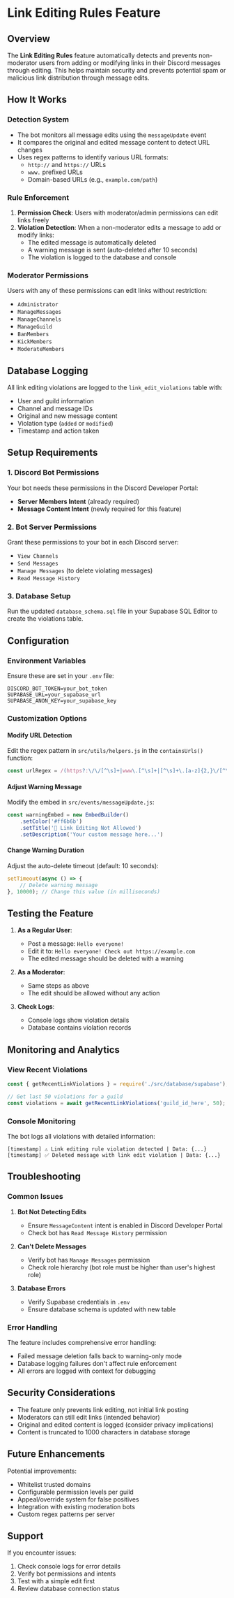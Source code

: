 # Link Editing Rules Feature

## Overview

The **Link Editing Rules** feature automatically detects and prevents non-moderator users from adding or modifying links in their Discord messages through editing. This helps maintain security and prevents potential spam or malicious link distribution through message edits.

## How It Works

### Detection System
- The bot monitors all message edits using the `messageUpdate` event
- It compares the original and edited message content to detect URL changes
- Uses regex patterns to identify various URL formats:
  - `http://` and `https://` URLs
  - `www.` prefixed URLs
  - Domain-based URLs (e.g., `example.com/path`)

### Rule Enforcement
1. **Permission Check**: Users with moderator/admin permissions can edit links freely
2. **Violation Detection**: When a non-moderator edits a message to add or modify links:
   - The edited message is automatically deleted
   - A warning message is sent (auto-deleted after 10 seconds)
   - The violation is logged to the database and console

### Moderator Permissions
Users with any of these permissions can edit links without restriction:
- `Administrator`
- `ManageMessages`
- `ManageChannels`
- `ManageGuild`
- `BanMembers`
- `KickMembers`
- `ModerateMembers`

## Database Logging

All link editing violations are logged to the `link_edit_violations` table with:
- User and guild information
- Channel and message IDs
- Original and new message content
- Violation type (`added` or `modified`)
- Timestamp and action taken

## Setup Requirements

### 1. Discord Bot Permissions
Your bot needs these permissions in the Discord Developer Portal:
- **Server Members Intent** (already required)
- **Message Content Intent** (newly required for this feature)

### 2. Bot Server Permissions
Grant these permissions to your bot in each Discord server:
- `View Channels`
- `Send Messages`
- `Manage Messages` (to delete violating messages)
- `Read Message History`

### 3. Database Setup
Run the updated `database_schema.sql` file in your Supabase SQL Editor to create the violations table.

## Configuration

### Environment Variables
Ensure these are set in your `.env` file:
```
DISCORD_BOT_TOKEN=your_bot_token
SUPABASE_URL=your_supabase_url
SUPABASE_ANON_KEY=your_supabase_key
```

### Customization Options

#### Modify URL Detection
Edit the regex pattern in `src/utils/helpers.js` in the `containsUrls()` function:
```javascript
const urlRegex = /(https?:\/\/[^\s]+|www\.[^\s]+|[^\s]+\.[a-z]{2,}\/[^\s]*)/gi;
```

#### Adjust Warning Message
Modify the embed in `src/events/messageUpdate.js`:
```javascript
const warningEmbed = new EmbedBuilder()
    .setColor('#ff6b6b')
    .setTitle('🚫 Link Editing Not Allowed')
    .setDescription('Your custom message here...')
```

#### Change Warning Duration
Adjust the auto-delete timeout (default: 10 seconds):
```javascript
setTimeout(async () => {
    // Delete warning message
}, 10000); // Change this value (in milliseconds)
```

## Testing the Feature

1. **As a Regular User**:
   - Post a message: `Hello everyone!`
   - Edit it to: `Hello everyone! Check out https://example.com`
   - The edited message should be deleted with a warning

2. **As a Moderator**:
   - Same steps as above
   - The edit should be allowed without any action

3. **Check Logs**:
   - Console logs show violation details
   - Database contains violation records

## Monitoring and Analytics

### View Recent Violations
```javascript
const { getRecentLinkViolations } = require('./src/database/supabase');

// Get last 50 violations for a guild
const violations = await getRecentLinkViolations('guild_id_here', 50);
```

### Console Monitoring
The bot logs all violations with detailed information:
```
[timestamp] ⚠️ Link editing rule violation detected | Data: {...}
[timestamp] ✅ Deleted message with link edit violation | Data: {...}
```

## Troubleshooting

### Common Issues

1. **Bot Not Detecting Edits**
   - Ensure `MessageContent` intent is enabled in Discord Developer Portal
   - Check bot has `Read Message History` permission

2. **Can't Delete Messages**
   - Verify bot has `Manage Messages` permission
   - Check role hierarchy (bot role must be higher than user's highest role)

3. **Database Errors**
   - Verify Supabase credentials in `.env`
   - Ensure database schema is updated with new table

### Error Handling
The feature includes comprehensive error handling:
- Failed message deletion falls back to warning-only mode
- Database logging failures don't affect rule enforcement
- All errors are logged with context for debugging

## Security Considerations

- The feature only prevents link editing, not initial link posting
- Moderators can still edit links (intended behavior)
- Original and edited content is logged (consider privacy implications)
- Content is truncated to 1000 characters in database storage

## Future Enhancements

Potential improvements:
- Whitelist trusted domains
- Configurable permission levels per guild
- Appeal/override system for false positives
- Integration with existing moderation bots
- Custom regex patterns per server

## Support

If you encounter issues:
1. Check console logs for error details
2. Verify bot permissions and intents
3. Test with a simple edit first
4. Review database connection status 